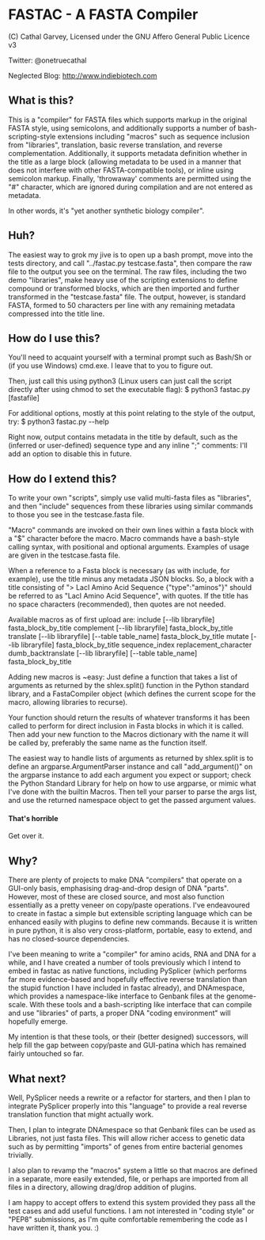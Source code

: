# FASTAC - A FASTA Compiler
(C) Cathal Garvey, Licensed under the GNU Affero General Public Licence v3

Twitter: @onetruecathal

Neglected Blog: http://www.indiebiotech.com

## What is this?
This is a "compiler" for FASTA files which supports markup in the original FASTA style, using semicolons, and additionally supports a number of bash-scripting-style extensions including "macros" such as sequence inclusion from "libraries", translation, basic reverse translation, and reverse complementation. Additionally, it supports metadata definition whether in the title as a large block (allowing metadata to be used in a manner that does not interfere with other FASTA-compatible tools), or inline using semicolon markup. Finally, 'throwaway' comments are permitted using the "#" character, which are ignored during compilation and are not entered as metadata.

In other words, it's "yet another synthetic biology compiler".

## Huh?
The easiest way to grok my jive is to open up a bash prompt, move into the tests directory, and call "../fastac.py testcase.fasta", then compare the raw file to the output you see on the terminal. The raw files, including the two demo "libraries", make heavy use of the scripting extensions to define compound or transformed blocks, which are then imported and further transformed in the "testcase.fasta" file. The output, however, is standard FASTA, formed to 50 characters per line with any remaining metadata compressed into the title line.

## How do I use this?
You'll need to acquaint yourself with a terminal prompt such as Bash/Sh or (if you use Windows) cmd.exe. I leave that to you to figure out.

Then, just call this using python3 (Linux users can just call the script directly after using chmod to set the executable flag):
$ python3 fastac.py [fastafile]

For additional options, mostly at this point relating to the style of the output, try:
$ python3 fastac.py --help

Right now, output contains metadata in the title by default, such as the (inferred or user-defined) sequence type and any inline ";" comments: I'll add an option to disable this in future.

## How do I extend this?
To write your own "scripts", simply use valid multi-fasta files as "libraries", and then "include" sequences from these libraries using similar commands to those you see in the testcase.fasta file.

"Macro" commands are invoked on their own lines within a fasta block with a "$" character before the macro. Macro commands have a bash-style calling syntax, with positional and optional arguments. Examples of usage are given in the testcase.fasta file.

When a reference to a Fasta block is necessary (as with include, for example), use the title minus any metadata JSON blocks. So, a block with a title consisting of "> LacI Amino Acid Sequence {"type":"aminos"}" should be referred to as "LacI Amino Acid Sequence", with quotes. If the title has no space characters (recommended), then quotes are not needed.

Available macros as of first upload are:
include [--lib libraryfile] fasta_block_by_title
complement [--lib libraryfile] fasta_block_by_title
translate [--lib libraryfile] [--table table_name] fasta_block_by_title
mutate [--lib libraryfile] fasta_block_by_title sequence_index replacement_character
dumb_backtranslate [--lib libraryfile] [--table table_name] fasta_block_by_title

Adding new macros is ~easy: Just define a function that takes a list of arguments as returned by the shlex.split() function in the Python standard library, and a FastaCompiler object (which defines the current scope for the macro, allowing libraries to recurse).

Your function should return the results of whatever transforms it has been called to perform for direct inclusion in Fasta blocks in which it is called. Then add your new function to the Macros dictionary with the name it will be called by, preferably the same name as the function itself.

The easiest way to handle lists of arguments as returned by shlex.split is to define an argparse.ArgumentParser instance and call "add_argument()" on the argparse instance to add each argument you expect or support; check the Python Standard Library for help on how to use argparse, or mimic what I've done with the builtin Macros. Then tell your parser to parse the args list, and use the returned namespace object to get the passed argument values.

#### That's horrible
Get over it.

## Why?
There are plenty of projects to make DNA "compilers" that operate on a GUI-only basis, emphasising drag-and-drop design of DNA "parts". However, most of these are closed source, and most also function essentially as a pretty veneer on copy/paste operations. I've endeavoured to create in fastac a simple but extensible scripting language which can be enhanced easily with plugins to define new commands. Because it is written in pure python, it is also very cross-platform, portable, easy to extend, and has no closed-source dependencies.

I've been meaning to write a "compiler" for amino acids, RNA and DNA for a while, and I have created a number of tools previously which I intend to embed in fastac as native functions, including PySplicer (which performs far more evidence-based and hopefully effective reverse translation than the stupid function I have included in fastac already), and DNAmespace, which provides a namespace-like interface to Genbank files at the genome-scale. With these tools and a bash-scripting like interface that can compile and use "libraries" of parts, a proper DNA "coding environment" will hopefully emerge.

My intention is that these tools, or their (better designed) successors, will help fill the gap between copy/paste and GUI-patina which has remained fairly untouched so far.

## What next?
Well, PySplicer needs a rewrite or a refactor for starters, and then I plan to integrate PySplicer properly into this "language" to provide a real reverse translation function that might actually work.

Then, I plan to integrate DNAmespace so that Genbank files can be used as Libraries, not just fasta files. This will allow richer access to genetic data such as by permitting "imports" of genes from entire bacterial genomes trivially.

I also plan to revamp the "macros" system a little so that macros are defined in a separate, more easily extended, file, or perhaps are imported from all files in a directory, allowing drag/drop addition of plugins.

I am happy to accept offers to extend this system provided they pass all the test cases and add useful functions. I am not interested in "coding style" or "PEP8" submissions, as I'm quite comfortable remembering the code as I have written it, thank you. :)
